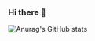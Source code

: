 ### Hi there 👋
![Anurag's GitHub stats](https://github-readme-stats.vercel.app/api?username=SongJian-99&show_icons=true&theme=dark)

<!--
**SongJian-99/SongJian-99** is a ✨ _special_ ✨ repository because its `README.md` (this file) appears on your GitHub profile.

Here are some ideas to get you started:

- 🔭 I’m currently working on ...
- 🌱 I’m currently learning ...
- 👯 I’m looking to collaborate on ...
- 🤔 I’m looking for help with ...
- 💬 Ask me about ...
- 📫 How to reach me: ...
- 😄 Pronouns: ...
- ⚡ Fun fact: ...
-->
